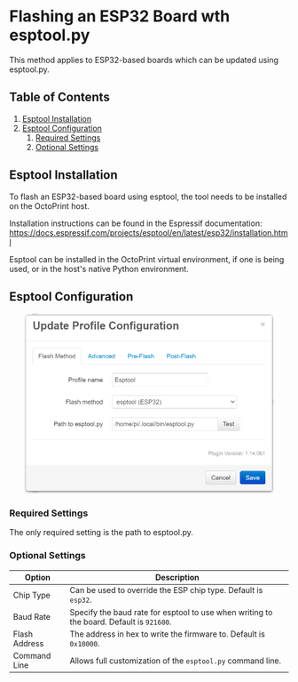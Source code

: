 # Flashing an ESP32 Board wth esptool.py

This method applies to ESP32-based boards which can be updated using esptool.py.

## Table of Contents
1. [Esptool Installation](#esptool-installation)
1. [Esptool Configuration](#stm32flash-configuration)
   1. [Required Settings](#required-settings)
   1. [Optional Settings](#optional-settings)

## Esptool Installation
To flash an ESP32-based board using esptool, the tool needs to be installed on the OctoPrint host.

Installation instructions can be found in the Espressif documentation:
https://docs.espressif.com/projects/esptool/en/latest/esp32/installation.html

Esptool can be installed in the OctoPrint virtual environment, if one is being used, or in the host's native Python environment.

## Esptool Configuration
<p align="center">
  <img alt="Firmware Updater" width="450" src="../extras/img/esptool.png">
</p>

### Required Settings
The only required setting is the path to esptool.py.

### Optional Settings
| Option | Description |
| --- | --- |
| Chip Type | Can be used to override the ESP chip type. Default is `esp32`. |
| Baud Rate | Specify the baud rate for esptool to use when writing to the board. Default is `921600`. |
| Flash Address | The address in hex to write the firmware to. Default is `0x10000`. |
| Command Line | Allows full customization of the `esptool.py` command line. |
